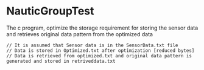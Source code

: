 # NauticGroupTest

The c program, optimize the storage requirement for storing the sensor data and retrieves original data pattern from the optimized data

    // It is assumed that Sensor data is in the SensorData.txt file
    // Data is stored in Optimized.txt after optimization [reduced bytes]
    // Data is retrieved from optimized.txt and original data pattern is generated and stored in retriveddata.txt
